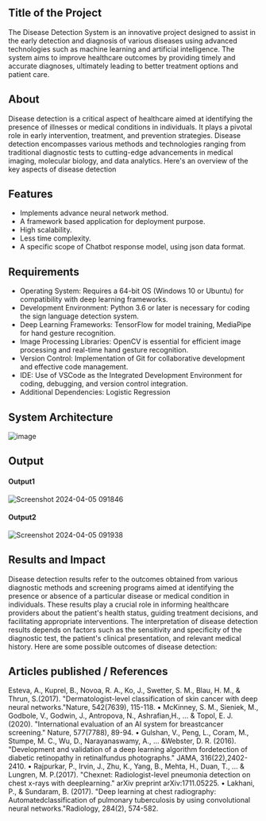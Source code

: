 ## Title of the Project
The Disease Detection System is an innovative project designed to assist in the early detection and diagnosis of various diseases using advanced technologies such as machine learning and artificial intelligence. The system aims to improve healthcare outcomes by providing timely and accurate diagnoses, ultimately leading to better treatment options and patient care.

## About
Disease detection is a critical aspect of healthcare aimed at identifying the presence of illnesses or medical conditions in individuals. It plays a pivotal role in early intervention, treatment, and prevention strategies. Disease detection encompasses various methods and technologies ranging from traditional diagnostic tests to cutting-edge advancements in medical imaging, molecular biology, and data analytics. Here's an overview of the key aspects of disease detection

## Features
<!--List the features of the project as shown below-->
- Implements advance neural network method.
- A framework based application for deployment purpose.
- High scalability.
- Less time complexity.
- A specific scope of Chatbot response model, using json data format.

## Requirements
<!--List the requirements of the project as shown below-->
* Operating System: Requires a 64-bit OS (Windows 10 or Ubuntu) for compatibility with deep learning frameworks.
* Development Environment: Python 3.6 or later is necessary for coding the sign language detection system.
* Deep Learning Frameworks: TensorFlow for model training, MediaPipe for hand gesture recognition.
* Image Processing Libraries: OpenCV is essential for efficient image processing and real-time hand gesture recognition.
* Version Control: Implementation of Git for collaborative development and effective code management.
* IDE: Use of VSCode as the Integrated Development Environment for coding, debugging, and version control integration.
* Additional Dependencies: Logistic Regression
  
## System Architecture

![image](https://github.com/veerapallijanith/Projectwork2/assets/75234814/da05fe9e-1a32-4d29-b186-cced133a9d12)


## Output
#### Output1

![Screenshot 2024-04-05 091846](https://github.com/veerapallijanith/Projectwork2/assets/75234814/26ea7bf2-d9e7-4b6b-bec0-31e69f15df67)

#### Output2
![Screenshot 2024-04-05 091938](https://github.com/veerapallijanith/Projectwork2/assets/75234814/c49a7560-1950-433e-b0ba-6f1b478cd164)



## Results and Impact
Disease detection results refer to the outcomes obtained from various diagnostic methods and screening programs aimed at identifying the presence or absence of a particular disease or medical condition in individuals. These results play a crucial role in informing healthcare providers about the patient's health status, guiding treatment decisions, and facilitating appropriate interventions. The interpretation of disease detection results depends on factors such as the sensitivity and specificity of the diagnostic test, the patient's clinical presentation, and relevant medical history. Here are some possible outcomes of disease detection:

## Articles published / References
Esteva, A., Kuprel, B., Novoa, R. A., Ko, J., Swetter, S. M., Blau, H. M., & Thrun, S.(2017). "Dermatologist-level classification of skin cancer with deep neural networks."Nature, 542(7639), 115-118.
• McKinney, S. M., Sieniek, M., Godbole, V., Godwin, J., Antropova, N., Ashrafian,H., ... & Topol, E. J. (2020). "International evaluation of an AI system for breastcancer screening." Nature, 577(7788), 89-94.
• Gulshan, V., Peng, L., Coram, M., Stumpe, M. C., Wu, D., Narayanaswamy, A., ... &Webster, D. R. (2016). "Development and validation of a deep learning algorithm fordetection of diabetic retinopathy in retinalfundus photographs." JAMA, 316(22),2402-2410.
• Rajpurkar, P., Irvin, J., Zhu, K., Yang, B., Mehta, H., Duan, T., ... & Lungren, M. P.(2017). "Chexnet: Radiologist-level pneumonia detection on chest x-rays with deeplearning." arXiv preprint arXiv:1711.05225.
• Lakhani, P., & Sundaram, B. (2017). "Deep learning at chest radiography: Automatedclassification of pulmonary tuberculosis by using convolutional neural networks."Radiology, 284(2), 574-582.



